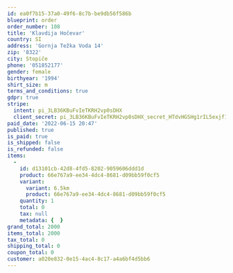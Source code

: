 ```yaml
---
id: ea0f7b15-37a0-49f6-8c7b-be9db56f586b
blueprint: order
order_number: 108
title: 'Klavdija Hočevar'
country: SI
address: 'Gornja Težka Voda 14'
zip: '8322'
city: Stopiče
phone: '051852177'
gender: female
birthyear: '1994'
shirt_size: m
terms_and_conditions: true
gdpr: true
stripe:
  intent: pi_3LB36KBuFvIeTKRH2vp0sDHX
  client_secret: pi_3LB36KBuFvIeTKRH2vp0sDHX_secret_HTdvHGSHg1rIL5exjf1w3XhwZ
paid_date: '2022-06-15 20:47'
published: true
is_paid: true
is_shipped: false
is_refunded: false
items:
  -
    id: d13101cb-42d8-4fd5-8202-9059606ddd1d
    product: 66e767a9-ee34-4dc4-8681-d09bb59f0cf5
    variant:
      variant: 6.5km
      product: 66e767a9-ee34-4dc4-8681-d09bb59f0cf5
    quantity: 1
    total: 0
    tax: null
    metadata: {  }
grand_total: 2000
items_total: 2000
tax_total: 0
shipping_total: 0
coupon_total: 0
customer: a020e832-0e15-4ac4-8c17-a4a6bf4d5bb6
---
```

